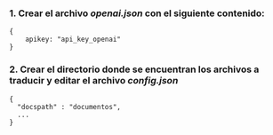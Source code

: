 ### 1. Crear el archivo *openai.json* con el siguiente contenido:
```
{
    apikey: "api_key_openai"
}
```
### 2. Crear el directorio donde se encuentran los archivos a traducir y editar el archivo *config.json* 
```
{
  "docspath" : "documentos",
  ...
}
```



